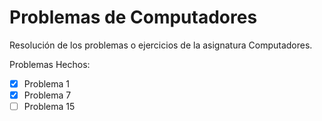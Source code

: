 # Problemas de Computadores
Resolución de los problemas o ejercicios de la asignatura Computadores.

Problemas Hechos:
- [x] Problema 1
- [x] Problema 7
- [ ] Problema 15

